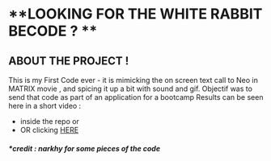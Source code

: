 # **LOOKING FOR THE WHITE RABBIT BECODE ? **
## ABOUT THE PROJECT !
  This is my First Code ever - it is mimicking the on screen text call to Neo in MATRIX movie , and spicing it up a bit with sound and gif. Objectif was to send that code as part of an application for a bootcamp
 Results can be seen here in a short video : 
 - inside the repo or
 - OR clicking [HERE](https://u.pcloud.link/publink/show?code=XZiwToVZj4ljReycWLJOPVHKeP8gap6wWjN7)





##### *credit :  narkhy for  some pieces of the code 

